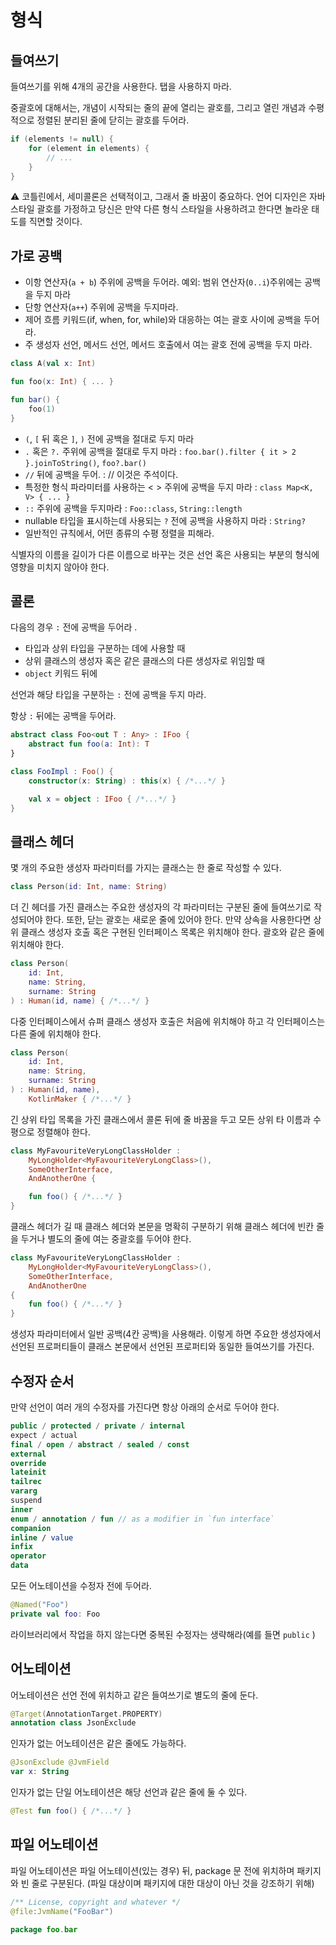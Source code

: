 # 형식

## 들여쓰기

들여쓰기를 위해 4개의 공간을 사용한다. 탭을 사용하지 마라.

중괄호에 대해서는, 개념이 시작되는 줄의 끝에 열리는 괄호를, 그리고 열린 개념과 수평적으로 정렬된 분리된 줄에 닫히는 괄호를 두어라.

```kotlin
if (elements != null) {
    for (element in elements) {
        // ...
    }
}
```

<aside>
⚠️ 코틀린에서, 세미콜론은 선택적이고, 그래서 줄 바꿈이 중요하다. 언어 디자인은 자바 스타일 괄호를 가정하고 당신은 만약 다른 형식 스타일을 사용하려고 한다면 놀라운 태도를 직면할 것이다.

</aside>

## 가로 공백

- 이항 연산자(`a + b`) 주위에 공백을 두어라. 예외: 범위 연산자(`0..i`)주위에는 공백을 두지 마라
- 단항 연산자(`a++`) 주위에 공백을 두지마라.
- 제어 흐름 키워드(if, when, for, while)와 대응하는 여는 괄호  사이에 공백을 두어라.
- 주 생성자 선언, 메서드 선언, 메서드 호출에서 여는 괄호 전에 공백을 두지 마라.

```kotlin
class A(val x: Int)

fun foo(x: Int) { ... }

fun bar() {
    foo(1)
}
```

- `(`, `[`  뒤 혹은 `]`, `)` 전에 공백을 절대로 두지 마라
- `.` 혹은 `?.` 주위에 공백을 절대로 두지 마라 : `foo.bar().filter { it > 2 }.joinToString()`, `foo?.bar()`
- `//` 뒤에 공백을 두어. :  // 이것은 주석이다.
- 특정한 형식 파라미터를 사용하는 < > 주위에 공백을 두지 마라 : `class Map<K, V> { ... }`
- `::` 주위에 공백을 두지마라 : `Foo::class`, `String::length`
- nullable 타입을 표시하는데 사용되는 `?` 전에 공백을 사용하지 마라 : `String?`
- 일반적인 규칙에서, 어떤 종류의 수평 정렬을 피해라.

식별자의 이름을 길이가 다른 이름으로 바꾸는 것은 선언 혹은 사용되는 부분의 형식에 영향을 미치지 않아야 한다.

## 콜론

다음의 경우 `:` 전에 공백을 두어라 .

- 타입과 상위 타입을 구분하는 데에 사용할 때
- 상위 클래스의 생성자 혹은 같은 클래스의 다른 생성자로 위임할 때
- `object` 키워드 뒤에

선언과 해당 타입을 구분하는 `:` 전에 공백을 두지 마라.

항상 `:` 뒤에는 공백을 두어라.

```kotlin
abstract class Foo<out T : Any> : IFoo {
    abstract fun foo(a: Int): T
}

class FooImpl : Foo() {
    constructor(x: String) : this(x) { /*...*/ }

    val x = object : IFoo { /*...*/ }
}
```

## 클래스 헤더

몇 개의 주요한 생성자 파라미터를 가지는 클래스는 한 줄로 작성할 수 있다. 

```kotlin
class Person(id: Int, name: String)
```

더 긴 헤더를 가진 클래스는 주요한 생성자의 각 파라미터는 구분된 줄에 들여쓰기로 작성되어야 한다. 또한, 닫는 괄호는 새로운 줄에 있어야 한다. 만약 상속을 사용한다면 상위 클래스 생성자 호출 혹은 구현된 인터페이스 목록은 위치해야 한다. 괄호와 같은 줄에 위치해야 한다.  

```kotlin
class Person(
    id: Int,
    name: String,
    surname: String
) : Human(id, name) { /*...*/ }
```

다중 인터페이스에서 슈퍼 클래스 생성자 호출은 처음에 위치해야 하고 각 인터페이스는 다른 줄에 위치해야 한다. 

```kotlin
class Person(
    id: Int,
    name: String,
    surname: String
) : Human(id, name),
    KotlinMaker { /*...*/ }
```

긴 상위 타입 목록을 가진 클래스에서 콜론 뒤에 줄 바꿈을 두고 모든 상위 타 이름과 수평으로 정렬해야 한다. 

```kotlin
class MyFavouriteVeryLongClassHolder :
    MyLongHolder<MyFavouriteVeryLongClass>(),
    SomeOtherInterface,
    AndAnotherOne {

    fun foo() { /*...*/ }
}
```

클래스 헤더가 길 때 클래스 헤더와 본문을 명확히 구분하기 위해 클래스 헤더에 빈칸 줄을 두거나 별도의 줄에 여는 중괄호를 두어야 한다. 

```kotlin
class MyFavouriteVeryLongClassHolder :
    MyLongHolder<MyFavouriteVeryLongClass>(),
    SomeOtherInterface,
    AndAnotherOne
{
    fun foo() { /*...*/ }
}
```

생성자 파라미터에서 일반 공백(4칸 공백)을 사용해라. 이렇게 하면 주요한 생성자에서 선언된 프로퍼티들이 클래스 본문에서 선언된 프로퍼티와 동일한 들여쓰기를 가진다.

## 수정자 순서

만약 선언이 여러 개의 수정자를 가진다면 항상 아래의 순서로 두어야 한다. 

```kotlin
public / protected / private / internal
expect / actual
final / open / abstract / sealed / const
external
override
lateinit
tailrec
vararg
suspend
inner
enum / annotation / fun // as a modifier in `fun interface`
companion
inline / value
infix
operator
data
```

모든 어노테이션을 수정자 전에 두어라.

```kotlin
@Named("Foo")
private val foo: Foo
```

라이브러리에서 작업을 하지 않는다면 중복된 수정자는 생략해라(예를 들면 `public` )

## 어노테이션

어노테이션은 선언 전에 위치하고 같은 들여쓰기로 별도의 줄에 둔다.

```kotlin
@Target(AnnotationTarget.PROPERTY)
annotation class JsonExclude
```

인자가 없는 어노테이션은 같은 줄에도 가능하다.

```kotlin
@JsonExclude @JvmField
var x: String
```

인자가 없는 단일 어노테이션은 해당 선언과 같은 줄에 둘 수 있다. 

```kotlin
@Test fun foo() { /*...*/ }
```

## 파일 어노테이션

파일 어노테이션은 파일 어노테이션(있는 경우) 뒤, package 문 전에 위치하며 패키지와 빈 줄로 구분된다. (파일 대상이며 패키지에 대한 대상이 아닌 것을 강조하기 위해)

```kotlin
/** License, copyright and whatever */
@file:JvmName("FooBar")

package foo.bar
```

